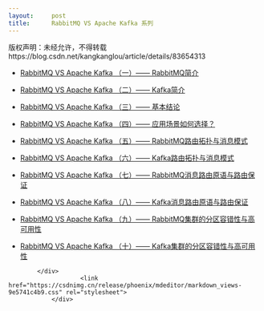 ```yaml
---
layout:     post
title:      RabbitMQ VS Apache Kafka 系列
---
```

<div id="article_content" class="article_content clearfix csdn-tracking-statistics" data-pid="blog" data-mod="popu_307" data-dsm="post">
								<div class="article-copyright">
					版权声明：未经允许，不得转载					https://blog.csdn.net/kangkanglou/article/details/83654313				</div>
								            <div id="content_views" class="markdown_views prism-atom-one-dark">
							<!-- flowchart 箭头图标 勿删 -->
							<svg xmlns="http://www.w3.org/2000/svg" style="display: none;"><path stroke-linecap="round" d="M5,0 0,2.5 5,5z" id="raphael-marker-block" style="-webkit-tap-highlight-color: rgba(0, 0, 0, 0);"></path></svg>
							<ul>
<li>
<p><a href="https://blog.csdn.net/kangkanglou/article/details/82988834" rel="nofollow">RabbitMQ VS Apache Kafka （一）—— RabbitMQ简介</a></p>
</li>
<li>
<p><a href="https://blog.csdn.net/kangkanglou/article/details/83003149" rel="nofollow">RabbitMQ VS Apache Kafka （二）—— Kafka简介</a></p>
</li>
<li>
<p><a href="https://blog.csdn.net/kangkanglou/article/details/83026512" rel="nofollow">RabbitMQ VS Apache Kafka （三）—— 基本结论</a></p>
</li>
<li>
<p><a href="https://blog.csdn.net/kangkanglou/article/details/83064489" rel="nofollow">RabbitMQ VS Apache Kafka （四）—— 应用场景如何选择？</a></p>
</li>
<li>
<p><a href="https://blog.csdn.net/kangkanglou/article/details/83113857" rel="nofollow">RabbitMQ VS Apache Kafka （五）—— RabbitMQ路由拓扑与消息模式</a></p>
</li>
<li>
<p><a href="https://blog.csdn.net/kangkanglou/article/details/83117093" rel="nofollow">RabbitMQ VS Apache Kafka （六）—— Kafka路由拓扑与消息模式</a></p>
</li>
<li>
<p><a href="https://blog.csdn.net/kangkanglou/article/details/83152565" rel="nofollow">RabbitMQ VS Apache Kafka （七）—— RabbitMQ消息路由原语与路由保证</a></p>
</li>
<li>
<p><a href="https://blog.csdn.net/kangkanglou/article/details/83314690" rel="nofollow">RabbitMQ VS Apache Kafka （八）—— Kafka消息路由原语与路由保证</a></p>
</li>
<li>
<p><a href="https://blog.csdn.net/kangkanglou/article/details/83591241" rel="nofollow">RabbitMQ VS Apache Kafka （九）—— RabbitMQ集群的分区容错性与高可用性</a></p>
</li>
<li>
<p><a href="https://blog.csdn.net/kangkanglou/article/details/83619446" rel="nofollow">RabbitMQ VS Apache Kafka （十）—— Kafka集群的分区容错性与高可用性</a></p>
</li>
</ul>

            </div>
						<link href="https://csdnimg.cn/release/phoenix/mdeditor/markdown_views-9e5741c4b9.css" rel="stylesheet">
                </div>